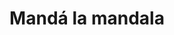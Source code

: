 ---
layout: libro
title: Mandá la mandala
flipbook: https://www.yumpu.com/es/embed/view/QTwNVGuI7W6KO8tX
permalink: /libros/manda/
---